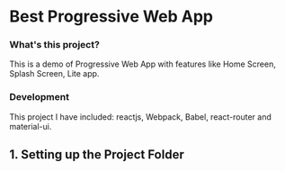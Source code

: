 # Best Progressive Web App
### What's this project?
This is a demo of Progressive Web App with features like Home Screen, Splash Screen, Lite app.

### Development
This project I have included:  reactjs, Webpack, Babel, react-router and material-ui.

## 1. Setting up the Project Folder
